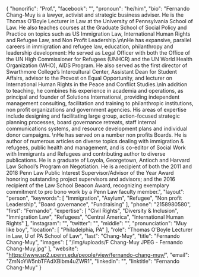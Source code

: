 {
  "honorific": "Prof.",
  "facebook": "",
  "pronoun": "he/him",
  "bio": "Fernando Chang-Muy is a lawyer, activist and strategic business adviser.  He is the Thomas O'Boyle Lecturer in Law at the University of Pennsylvania School of Law. He also teaches courses at the Graduate School of Social Policy and Practice on topics such as US Immigration Law, International Human Rights and Refugee Law, and Non Profit Leadership.\n\nHe has expansive, parallel careers in immigration and refugee law, education, philanthropy and leadership development:   He served as Legal Officer with both the Office of the UN High Commissioner for Refugees (UNHCR) and the UN World Health Organization (WHO), AIDS Program.  He also served as the first director of Swarthmore College’s Intercultural Center, Assistant Dean for Student Affairs, advisor to the Provost on Equal Opportunity, and lecturer on International Human Rights in the Peace and Conflict Studies.\nIn addition to teaching, he combines his experience in academia and operations, as principal and founder of Solutions International, providing independent management consulting, facilitation and training to philanthropic institutions, non profit organizations and government agencies.  His areas of expertise include designing and facilitating large group, action-focused strategic planning processes, board governance retreats, staff internal communications systems, and resource development plans and individual donor campaigns. \nHe has served on a number non profits Boards. He is author of numerous articles on diverse topics dealing with immigration & refugees, public health and management, and is co-editor of Social Work with Immigrants and Refugees  and contributing author to diverse publications.  He is a graduate of Loyola, Georgetown, Antioch and Harvard Law School’s Program on Negotiation. He is a recipient of both the 2011 and 2018 Penn Law Public Interest Supervisor/Advisor of the Year Award honoring outstanding project supervisors and advisors; and the 2016 recipient of the Law School Beacon Award, recognizing exemplary commitment to pro bono work by a Penn Law faculty member.",
  "layout": "person",
  "keywords": [
    "Immigration",
    "Asylum",
    "Refugee",
    "Non profit Leadership",
    "Board governance",
    "Fundraising"
  ],
  "phone": "2158980580",
  "first": "Fernando",
  "expertise": [
    "Civil Rights",
    "Diversity & Inclusion",
    "Immigration Law",
    "Refugees",
    "Central America",
    "International Human Rights"
  ],
  "instagram": "",
  "twitter": "",
  "middle": "",
  "pronunciation": "Muy like boy",
  "location": [
    "Philadelphia, PA"
  ],
  "role": "Thomas O'Boyle Lecturer in Law, U of PA School of Law",
  "last": "Chang-Muy",
  "title": "Fernando Chang-Muy",
  "images": [
    "/img/uploads/F Chang-Muy JPEG - Fernando Chang-Muy.jpg"
  ],
  "website": "https://www.sp2.upenn.edu/people/view/fernando-chang-muy/",
  "email": "ZmNoYW5nbTFAdXBlbm4uZWR1",
  "linkedin": "",
  "linktitle": "Fernando Chang-Muy"
}